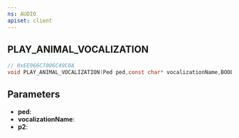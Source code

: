 ```yaml
---
ns: AUDIO
apiset: client
---
```

## PLAY_ANIMAL_VOCALIZATION

```c
// 0xEE066C7006C49C0A
void PLAY_ANIMAL_VOCALIZATION(Ped ped,const char* vocalizationName,BOOL p2);
```


## Parameters
* **ped**:
* **vocalizationName**:
* **p2**:



